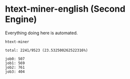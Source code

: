 # htext-miner-english (Second Engine)

Everything doing here is automated.

```
htext-miner

total: 2241/9523 (23.532500262522316%)

job0: 507
job1: 569
job2: 761
job3: 404
```